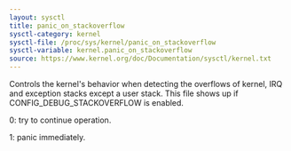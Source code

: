 ```yaml
---
layout: sysctl
title: panic_on_stackoverflow
sysctl-category: kernel
sysctl-file: /proc/sys/kernel/panic_on_stackoverflow
sysctl-variable: kernel.panic_on_stackoverflow
source: https://www.kernel.org/doc/Documentation/sysctl/kernel.txt
---
```


Controls the kernel's behavior when detecting the overflows of
kernel, IRQ and exception stacks except a user stack.
This file shows up if CONFIG_DEBUG_STACKOVERFLOW is enabled.

0: try to continue operation.

1: panic immediately.

